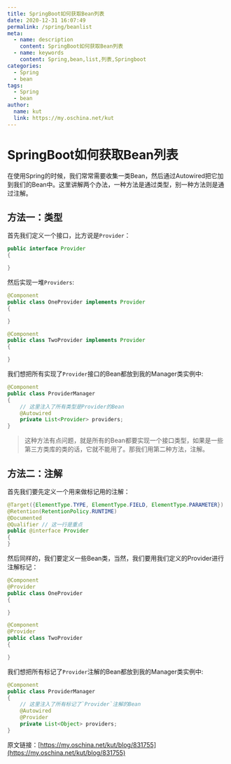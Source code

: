 ```yaml
---
title: SpringBoot如何获取Bean列表
date: 2020-12-31 16:07:49
permalink: /spring/beanlist
meta:
  - name: description
    content: SpringBoot如何获取Bean列表
  - name: keywords
    content: Spring,bean,list,列表,Springboot
categories:
  - Spring
  - bean
tags:
  - Spring
  - bean
author:
  name: kut
  link: https://my.oschina.net/kut
---
```

# SpringBoot如何获取Bean列表

在使用Spring的时候，我们常常需要收集一类Bean，然后通过Autowired把它加到我们的Bean中。这里讲解两个办法，一种方法是通过类型，别一种方法则是通过注解。

<!-- more -->

## 方法一：类型

首先我们定义一个接口，比方说是`Provider`：

```java
public interface Provider
{

}
```

然后实现一堆`Providers`:

```java
@Component
public class OneProvider implements Provider
{

}

@Component
public class TwoProvider implements Provider
{

}
```

我们想把所有实现了`Provider`接口的Bean都放到我的Manager类实例中:

```java
@Component
public class ProviderManager
{
    // 这里注入了所有类型是Provider的Bean
    @Autowired
    private List<Provider> providers;
}
```

> 这种方法有点问题，就是所有的Bean都要实现一个接口类型，如果是一些第三方类库的类的话，它就不能用了。那我们用第二种方法，注解。

## 方法二：注解

首先我们要先定义一个用来做标记用的注解：

```java
@Target({ElementType.TYPE, ElementType.FIELD, ElementType.PARAMETER})
@Retention(RetentionPolicy.RUNTIME)
@Documented
@Qualifier // 这一行是重点
public @interface Provider
{
}
```

然后同样的，我们要定义一些Bean类，当然，我们要用我们定义的Provider进行注解标记：

```java
@Component
@Provider
public class OneProvider
{

}

@Component
@Provider
public class TwoProvider
{

}
```

我们想把所有标记了`Provider`注解的Bean都放到我的Manager类实例中:

```java
@Component
public class ProviderManager
{
    // 这里注入了所有标记了`Provider`注解的Bean
    @Autowired
    @Provider
    private List<Object> providers;
}
```

原文链接：[https://my.oschina.net/kut/blog/831755](https://my.oschina.net/kut/blog/831755)

